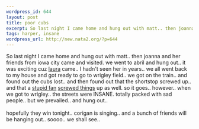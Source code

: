 ```yaml
--- 
wordpress_id: 644
layout: post
title: poor cubs
excerpt: So last night I came home and hung out with matt.. then joanna and her friends from iowa city came and visited. we went to abril and hung out.. it was exciting cuz laura came.. I hadn't seen her in years.. we all went back to my house and got ready to go to wrigley field.. we got on the train.. and found out the...
tags: harper, insane
wordpress_url: http://new.nata2.org/?p=644
---
```

So last night I came home and hung out with matt.. then joanna and her friends from iowa city came and visited. we went to abril and hung out.. it was exciting cuz <a href="http://nata2.info/pictures/harper/harper_and_friends/olden_days/36.jpg">laura</a> came.. I hadn't seen her in years.. we all went back to my house and got ready to go to wrigley field.. we got on the train.. and found out the cubs lost.. and then found out that the shortstop screwed up.. and that a <a href="http://image.inkfrog.com/pix/bigpeeler/Cubs___Priceless.jpg">stupid fan</a> <a href="http://tinyurl.com/qz79">screwed things</a> up as well. so it goes.. however.. when we got to wrigley.. the streets were INSANE. totally packed with sad people.. but we prevailed.. and hung out.. <br/><br/>hopefully they win tonight.. corigan is singing.. and a bunch of friends will be hanging out.. soooo.. we shall see.. 
